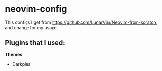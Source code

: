 # neovim-config

This configs I get from https://github.com/LunarVim/Neovim-from-scratch, and change for my usage.

## Plugins that I used:

**Themes**

 * Darkplus

